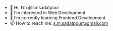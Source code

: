 - 👋 Hi, I’m @smsadatpour
- 👀 I’m interested in Web Development
- 🌱 I’m currently learning Frontend Development
- 📫 How to reach me: s.m.sadatpour@gmail.com

<!---
smsadatpour/smsadatpour is a ✨ special ✨ repository because its `README.md` (this file) appears on your GitHub profile.
You can click the Preview link to take a look at your changes.
--->
